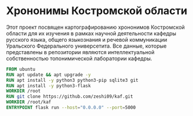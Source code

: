 # Хрононимы Костромской области

Этот проект посвящен картографированию хрононимов Костромской области для их изучения в рамках научной деятельности кафедры русского языка, общего языкознания и речевой коммуникации Уральского Федерального универсетита. Все данные, которые представлены в репозитории являются интеллектуальной собственностью топонимической лаборатории кафедры.

```dockerfile
FROM ubuntu  
RUN apt update && apt upgrade -y
RUN apt install -y python3 python3-pip sqlite3 git
RUN apt install -y python3-flask 
WORKDIR /root
RUN git clone https://github.com/zeshi09/kaf.git
WORKDIR /root/kaf
ENTRYPOINT flask run --host="0.0.0.0" --port=5000
```
